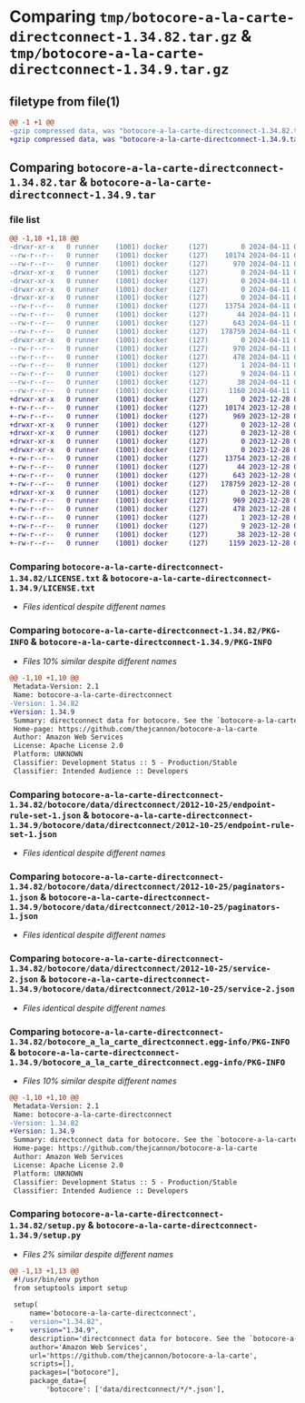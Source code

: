 # Comparing `tmp/botocore-a-la-carte-directconnect-1.34.82.tar.gz` & `tmp/botocore-a-la-carte-directconnect-1.34.9.tar.gz`

## filetype from file(1)

```diff
@@ -1 +1 @@
-gzip compressed data, was "botocore-a-la-carte-directconnect-1.34.82.tar", last modified: Thu Apr 11 01:00:50 2024, max compression
+gzip compressed data, was "botocore-a-la-carte-directconnect-1.34.9.tar", last modified: Thu Dec 28 01:06:43 2023, max compression
```

## Comparing `botocore-a-la-carte-directconnect-1.34.82.tar` & `botocore-a-la-carte-directconnect-1.34.9.tar`

### file list

```diff
@@ -1,18 +1,18 @@
-drwxr-xr-x   0 runner    (1001) docker     (127)        0 2024-04-11 01:00:50.988786 botocore-a-la-carte-directconnect-1.34.82/
--rw-r--r--   0 runner    (1001) docker     (127)    10174 2024-04-11 01:00:50.000000 botocore-a-la-carte-directconnect-1.34.82/LICENSE.txt
--rw-r--r--   0 runner    (1001) docker     (127)      970 2024-04-11 01:00:50.988786 botocore-a-la-carte-directconnect-1.34.82/PKG-INFO
-drwxr-xr-x   0 runner    (1001) docker     (127)        0 2024-04-11 01:00:50.984786 botocore-a-la-carte-directconnect-1.34.82/botocore/
-drwxr-xr-x   0 runner    (1001) docker     (127)        0 2024-04-11 01:00:50.984786 botocore-a-la-carte-directconnect-1.34.82/botocore/data/
-drwxr-xr-x   0 runner    (1001) docker     (127)        0 2024-04-11 01:00:50.984786 botocore-a-la-carte-directconnect-1.34.82/botocore/data/directconnect/
-drwxr-xr-x   0 runner    (1001) docker     (127)        0 2024-04-11 01:00:50.984786 botocore-a-la-carte-directconnect-1.34.82/botocore/data/directconnect/2012-10-25/
--rw-r--r--   0 runner    (1001) docker     (127)    13754 2024-04-11 01:00:33.000000 botocore-a-la-carte-directconnect-1.34.82/botocore/data/directconnect/2012-10-25/endpoint-rule-set-1.json
--rw-r--r--   0 runner    (1001) docker     (127)       44 2024-04-11 01:00:33.000000 botocore-a-la-carte-directconnect-1.34.82/botocore/data/directconnect/2012-10-25/examples-1.json
--rw-r--r--   0 runner    (1001) docker     (127)      643 2024-04-11 01:00:33.000000 botocore-a-la-carte-directconnect-1.34.82/botocore/data/directconnect/2012-10-25/paginators-1.json
--rw-r--r--   0 runner    (1001) docker     (127)   178759 2024-04-11 01:00:33.000000 botocore-a-la-carte-directconnect-1.34.82/botocore/data/directconnect/2012-10-25/service-2.json
-drwxr-xr-x   0 runner    (1001) docker     (127)        0 2024-04-11 01:00:50.988786 botocore-a-la-carte-directconnect-1.34.82/botocore_a_la_carte_directconnect.egg-info/
--rw-r--r--   0 runner    (1001) docker     (127)      970 2024-04-11 01:00:50.000000 botocore-a-la-carte-directconnect-1.34.82/botocore_a_la_carte_directconnect.egg-info/PKG-INFO
--rw-r--r--   0 runner    (1001) docker     (127)      478 2024-04-11 01:00:50.000000 botocore-a-la-carte-directconnect-1.34.82/botocore_a_la_carte_directconnect.egg-info/SOURCES.txt
--rw-r--r--   0 runner    (1001) docker     (127)        1 2024-04-11 01:00:50.000000 botocore-a-la-carte-directconnect-1.34.82/botocore_a_la_carte_directconnect.egg-info/dependency_links.txt
--rw-r--r--   0 runner    (1001) docker     (127)        9 2024-04-11 01:00:50.000000 botocore-a-la-carte-directconnect-1.34.82/botocore_a_la_carte_directconnect.egg-info/top_level.txt
--rw-r--r--   0 runner    (1001) docker     (127)       38 2024-04-11 01:00:50.988786 botocore-a-la-carte-directconnect-1.34.82/setup.cfg
--rw-r--r--   0 runner    (1001) docker     (127)     1160 2024-04-11 01:00:50.000000 botocore-a-la-carte-directconnect-1.34.82/setup.py
+drwxr-xr-x   0 runner    (1001) docker     (127)        0 2023-12-28 01:06:43.474292 botocore-a-la-carte-directconnect-1.34.9/
+-rw-r--r--   0 runner    (1001) docker     (127)    10174 2023-12-28 01:06:43.000000 botocore-a-la-carte-directconnect-1.34.9/LICENSE.txt
+-rw-r--r--   0 runner    (1001) docker     (127)      969 2023-12-28 01:06:43.474292 botocore-a-la-carte-directconnect-1.34.9/PKG-INFO
+drwxr-xr-x   0 runner    (1001) docker     (127)        0 2023-12-28 01:06:43.470292 botocore-a-la-carte-directconnect-1.34.9/botocore/
+drwxr-xr-x   0 runner    (1001) docker     (127)        0 2023-12-28 01:06:43.470292 botocore-a-la-carte-directconnect-1.34.9/botocore/data/
+drwxr-xr-x   0 runner    (1001) docker     (127)        0 2023-12-28 01:06:43.470292 botocore-a-la-carte-directconnect-1.34.9/botocore/data/directconnect/
+drwxr-xr-x   0 runner    (1001) docker     (127)        0 2023-12-28 01:06:43.474292 botocore-a-la-carte-directconnect-1.34.9/botocore/data/directconnect/2012-10-25/
+-rw-r--r--   0 runner    (1001) docker     (127)    13754 2023-12-28 01:06:26.000000 botocore-a-la-carte-directconnect-1.34.9/botocore/data/directconnect/2012-10-25/endpoint-rule-set-1.json
+-rw-r--r--   0 runner    (1001) docker     (127)       44 2023-12-28 01:06:26.000000 botocore-a-la-carte-directconnect-1.34.9/botocore/data/directconnect/2012-10-25/examples-1.json
+-rw-r--r--   0 runner    (1001) docker     (127)      643 2023-12-28 01:06:26.000000 botocore-a-la-carte-directconnect-1.34.9/botocore/data/directconnect/2012-10-25/paginators-1.json
+-rw-r--r--   0 runner    (1001) docker     (127)   178759 2023-12-28 01:06:26.000000 botocore-a-la-carte-directconnect-1.34.9/botocore/data/directconnect/2012-10-25/service-2.json
+drwxr-xr-x   0 runner    (1001) docker     (127)        0 2023-12-28 01:06:43.474292 botocore-a-la-carte-directconnect-1.34.9/botocore_a_la_carte_directconnect.egg-info/
+-rw-r--r--   0 runner    (1001) docker     (127)      969 2023-12-28 01:06:43.000000 botocore-a-la-carte-directconnect-1.34.9/botocore_a_la_carte_directconnect.egg-info/PKG-INFO
+-rw-r--r--   0 runner    (1001) docker     (127)      478 2023-12-28 01:06:43.000000 botocore-a-la-carte-directconnect-1.34.9/botocore_a_la_carte_directconnect.egg-info/SOURCES.txt
+-rw-r--r--   0 runner    (1001) docker     (127)        1 2023-12-28 01:06:43.000000 botocore-a-la-carte-directconnect-1.34.9/botocore_a_la_carte_directconnect.egg-info/dependency_links.txt
+-rw-r--r--   0 runner    (1001) docker     (127)        9 2023-12-28 01:06:43.000000 botocore-a-la-carte-directconnect-1.34.9/botocore_a_la_carte_directconnect.egg-info/top_level.txt
+-rw-r--r--   0 runner    (1001) docker     (127)       38 2023-12-28 01:06:43.474292 botocore-a-la-carte-directconnect-1.34.9/setup.cfg
+-rw-r--r--   0 runner    (1001) docker     (127)     1159 2023-12-28 01:06:43.000000 botocore-a-la-carte-directconnect-1.34.9/setup.py
```

### Comparing `botocore-a-la-carte-directconnect-1.34.82/LICENSE.txt` & `botocore-a-la-carte-directconnect-1.34.9/LICENSE.txt`

 * *Files identical despite different names*

### Comparing `botocore-a-la-carte-directconnect-1.34.82/PKG-INFO` & `botocore-a-la-carte-directconnect-1.34.9/PKG-INFO`

 * *Files 10% similar despite different names*

```diff
@@ -1,10 +1,10 @@
 Metadata-Version: 2.1
 Name: botocore-a-la-carte-directconnect
-Version: 1.34.82
+Version: 1.34.9
 Summary: directconnect data for botocore. See the `botocore-a-la-carte` package for more info.
 Home-page: https://github.com/thejcannon/botocore-a-la-carte
 Author: Amazon Web Services
 License: Apache License 2.0
 Platform: UNKNOWN
 Classifier: Development Status :: 5 - Production/Stable
 Classifier: Intended Audience :: Developers
```

### Comparing `botocore-a-la-carte-directconnect-1.34.82/botocore/data/directconnect/2012-10-25/endpoint-rule-set-1.json` & `botocore-a-la-carte-directconnect-1.34.9/botocore/data/directconnect/2012-10-25/endpoint-rule-set-1.json`

 * *Files identical despite different names*

### Comparing `botocore-a-la-carte-directconnect-1.34.82/botocore/data/directconnect/2012-10-25/paginators-1.json` & `botocore-a-la-carte-directconnect-1.34.9/botocore/data/directconnect/2012-10-25/paginators-1.json`

 * *Files identical despite different names*

### Comparing `botocore-a-la-carte-directconnect-1.34.82/botocore/data/directconnect/2012-10-25/service-2.json` & `botocore-a-la-carte-directconnect-1.34.9/botocore/data/directconnect/2012-10-25/service-2.json`

 * *Files identical despite different names*

### Comparing `botocore-a-la-carte-directconnect-1.34.82/botocore_a_la_carte_directconnect.egg-info/PKG-INFO` & `botocore-a-la-carte-directconnect-1.34.9/botocore_a_la_carte_directconnect.egg-info/PKG-INFO`

 * *Files 10% similar despite different names*

```diff
@@ -1,10 +1,10 @@
 Metadata-Version: 2.1
 Name: botocore-a-la-carte-directconnect
-Version: 1.34.82
+Version: 1.34.9
 Summary: directconnect data for botocore. See the `botocore-a-la-carte` package for more info.
 Home-page: https://github.com/thejcannon/botocore-a-la-carte
 Author: Amazon Web Services
 License: Apache License 2.0
 Platform: UNKNOWN
 Classifier: Development Status :: 5 - Production/Stable
 Classifier: Intended Audience :: Developers
```

### Comparing `botocore-a-la-carte-directconnect-1.34.82/setup.py` & `botocore-a-la-carte-directconnect-1.34.9/setup.py`

 * *Files 2% similar despite different names*

```diff
@@ -1,13 +1,13 @@
 #!/usr/bin/env python
 from setuptools import setup
 
 setup(
     name='botocore-a-la-carte-directconnect',
-    version="1.34.82",
+    version="1.34.9",
     description='directconnect data for botocore. See the `botocore-a-la-carte` package for more info.',
     author='Amazon Web Services',
     url='https://github.com/thejcannon/botocore-a-la-carte',
     scripts=[],
     packages=["botocore"],
     package_data={
         'botocore': ['data/directconnect/*/*.json'],
```

